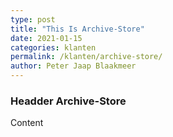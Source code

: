 ```yaml
---
type: post
title: "This Is Archive-Store"
date: 2021-01-15
categories: klanten
permalink: /klanten/archive-store/
author: Peter Jaap Blaakmeer
---
```

### Headder Archive-Store

Content